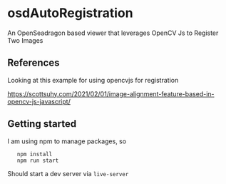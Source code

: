 # osdAutoRegistration

An OpenSeadragon based viewer that leverages OpenCV Js to Register Two Images

## References

Looking at this example for using opencvjs for registration

https://scottsuhy.com/2021/02/01/image-alignment-feature-based-in-opencv-js-javascript/


## Getting started
I am using npm to manage packages, so
```
   npm install  
   npm run start  
```
Should start a dev server via `live-server` 
